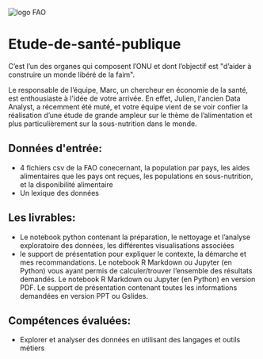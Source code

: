 
![logo FAO](https://github.com/user-attachments/assets/4523a4d4-4203-4a07-943d-d467ff9e25bc)

# Etude-de-santé-publique

C’est l’un des organes qui composent l’ONU et dont l’objectif est "d’aider à construire un monde libéré de la faim". 
 
Le responsable de l’équipe, Marc, un chercheur en économie de la santé, est enthousiaste à l'idée de votre arrivée. En effet, Julien, l'ancien Data Analyst, a récemment été muté, et votre équipe vient de se voir confier la réalisation d’une étude de grande ampleur sur le thème de l’alimentation et plus particulièrement sur la sous-nutrition dans le monde. 

## Données d'entrée:

- 4 fichiers csv de la FAO conecernant, la population par pays, les aides alimentaires que les pays ont reçues, les populations en sous-nutrition, et la disponibilité alimentaire
- Un lexique des données
  
## Les livrables:

- Le notebook python contenant la préparation, le nettoyage et l’analyse exploratoire des données, les différentes visualisations associées
- le support de présentation pour expliquer le contexte, la démarche et mes recommandations.
Le notebook R Markdown ou Jupyter (en Python) vous ayant permis de calculer/trouver l’ensemble des résultats demandés.
Le notebook R Markdown ou Jupyter (en Python) en version PDF.
Le support de présentation contenant toutes les informations demandées en version PPT ou Gslides.

## Compétences évaluées:

- Explorer et analyser des données en utilisant des langages et outils métiers
